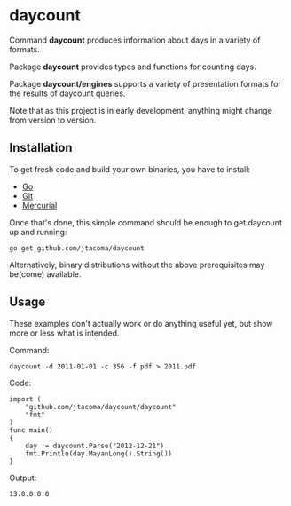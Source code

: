 daycount
========

Command **daycount** produces information about days in a variety of
formats.

Package **daycount** provides types and functions for counting days.

Package **daycount/engines** supports a variety of presentation formats
for the results of daycount queries.

Note that as this project is in early development, anything might change
from version to version.

Installation
------------

To get fresh code and build your own binaries, you have to install:

* [Go](http://golang.org)
* [Git](http://git-scm.com)
* [Mercurial](http://mercurial.selenic.com)

Once that's done, this simple command should be enough to get daycount
up and running:

    go get github.com/jtacoma/daycount

Alternatively, binary distributions without the above prerequisites may
be(come) available.

Usage
-----

These examples don't actually work or do anything useful yet, but show
more or less what is intended.

Command:

    daycount -d 2011-01-01 -c 356 -f pdf > 2011.pdf

Code:

    import (
        "github.com/jtacoma/daycount/daycount"
        "fmt"
    )
    func main()
    {
        day := daycount.Parse("2012-12-21")
        fmt.Println(day.MayanLong().String())
    }

Output:

    13.0.0.0.0

